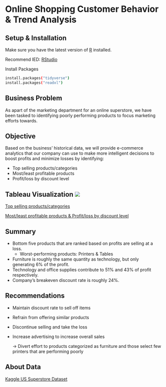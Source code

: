 # Online Shopping Customer Behavior & Trend Analysis
## Setup & Installation
Make sure you have the latest version of [R](https://www.r-project.org/) installed.

Recommend IED: [RStudio](https://www.rstudio.com/products/rstudio/download/)

Install Packages
```bash
install.packages("tidyverse")
install.packages("readxl")
```
## Business Problem
As apart of the marketing department for an online superstore, we have been tasked to identifying poorly performing products to focus marketing efforts towards.

## Objective
Based on the business’ historical data, we will provide e-commerce analytics that our company can use to make more intelligent decisions to boost profits and minimize losses by identifying:
* Top selling products/categories
* Most/least profitable products 
* Profit/loss by discount level

## Tableau Visualization <img src="https://upload.wikimedia.org/wikipedia/commons/4/4b/Tableau_Logo.png">

[Top selling products/categories](https://public.tableau.com/app/profile/fangju4276/viz/OnlineShoppingCustomerBehaviorTrendAnalysis-1/Dashboard3)

[Most/least profitable products & Profit/loss by discount level](https://public.tableau.com/app/profile/fangju4276/viz/OnlineShoppingCustomerBehaviorTrendAnalysis-2/Dashboard2)

## Summary
* Bottom five products that are ranked based on profits are selling at a loss.
  * Worst-performing products: Printers & Tables
* Furniture is roughly the same quantity as technology, but only generating  6% of the profit.
* Technology and office supplies contribute to 51% and 43% of profit respectively.
* Company’s breakeven discount rate is roughly 24%.

## Recommendations
* Maintain discount rate to sell off items
* Refrain from offering similar products
* Discontinue selling and take the loss
* Increase advertising to increase overall sales 
    
    -> Divert effort to products categorized as furniture and those select few printers that are performing poorly

## About Data

[Kaggle US Superstore Dataset](https://www.kaggle.com/datasets/juhi1994/superstore)
